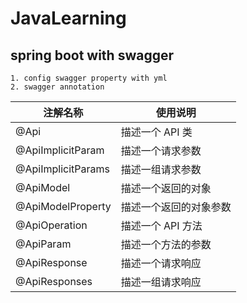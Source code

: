 # JavaLearning

## spring boot with swagger
    
    1. config swagger property with yml
    2. swagger annotation

|  注解名称   | 使用说明  |
|  ----  | ----  |
| @Api  | 描述一个 API 类 |
| @ApiImplicitParam  | 描述一个请求参数 |
| @ApiImplicitParams  | 描述一组请求参数 |
| @ApiModel  | 描述一个返回的对象 |
| @ApiModelProperty  | 描述一个返回的对象参数 |
| @ApiOperation  | 描述一个 API 方法 |
| @ApiParam  | 描述一个方法的参数 |
| @ApiResponse  | 描述一个请求响应 |
| @ApiResponses  | 描述一组请求响应 |